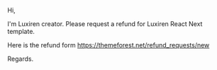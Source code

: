 
Hi,

I'm Luxiren creator. Please request a refund for Luxiren React Next template.
 
Here is the refund form https://themeforest.net/refund_requests/new

Regards.
